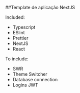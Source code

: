 ##Template de aplicação NextJS

Included:

- Typescript
- ESlint
- Prettier
- NextJS
- React

To include:

- SWR
- Theme Switcher
- Database connection
- Logins JWT
